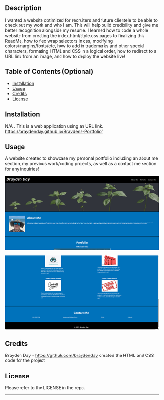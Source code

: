# <BraydenDay-Module-2-Challenge>

## Description

I wanted a website optimized for recruiters and future clientele to be able to check out my work and who I am. This will help build credibility and give me better recognition alongside my resume. I learned how to code a whole website from creating the index.html/style.css pages to finalizing this ReadMe, how to flex wrap selectors in css, modifying colors/margins/fonts/etc, how to add in trademarks and other special characters, formating HTML and CSS in a logical order, how to redirect to a URL link from an image, and how to deploy the website live!

## Table of Contents (Optional)

- [Installation](#installation)
- [Usage](#usage)
- [Credits](#credits)
- [License](#license)

## Installation

N/A . This is a web application using an URL link. https://braydenday.github.io/Braydens-Portfolio/

## Usage

A website created to showcase my personal portfolio including an about me section, my previous work/coding projects, as well as a contact me section for any inquiries!

![top half of the page](/assets/Screenshot1.png?raw=true "Top Half of the URL Page")

![bottom half of the page](/assets/Screenshot2.png?raw=true "Bottom Half of the URL Page")

## Credits

Brayden Day - https://github.com/braydenday created the HTML and CSS code for the project

## License

Please refer to the LICENSE in the repo.

---